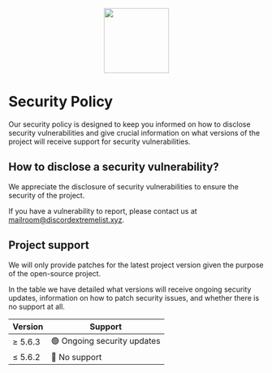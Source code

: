 <p align="center">
  <img height=128 width=128 src="https://raw.githubusercontent.com/discordextremelist/website/main/assets/Public/img/branding/development_logo.png" />
</p>

# Security Policy
Our security policy is designed to keep you informed on how to disclose security vulnerabilities and give crucial information on what versions of the project will receive support for security vulnerabilities.

## How to disclose a security vulnerability?
We appreciate the disclosure of security vulnerabilities to ensure the security of the project.

If you have a vulnerability to report, please contact us at [mailroom@discordextremelist.xyz](mailto:mailroom@discordextremelist.xyz).

## Project support
We will only provide patches for the latest project version given the purpose of the open-source project. 

In the table we have detailed what versions will receive ongoing security updates, information on how to patch security issues, and whether there is no support at all.

| Version   | Support                              |
| --------- | ------------------------------------ |
| ≥ 5.6.3   | 🟢 Ongoing security updates          |
| ≤ 5.6.2 | 🔴 No support                          |